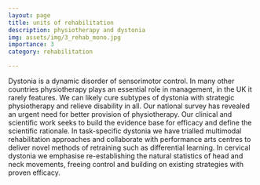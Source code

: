 ```yaml
---
layout: page
title: units of rehabilitation
description: physiotherapy and dystonia
img: assets/img/3_rehab_mono.jpg
importance: 3
category: rehabilitation

---
```

Dystonia is a dynamic disorder of sensorimotor control.  In many other countries physiotherapy plays an essential role in management, in the UK it rarely features.  We can likely cure subtypes of dystonia with strategic physiotherapy and relieve disability in all.  Our national survey has revealed an urgent need for better provision of physiotherapy.  Our clinical and scientific work seeks to build the evidence base for efficacy and define the scientific rationale. In task-specific dystonia we have trialled multimodal rehabilitation approaches and collaborate with performance arts centres to deliver novel methods of retraining such as differential learning.  In cervical dystonia we emphasise re-establishing the natural statistics of head and neck movements, freeing control and building on existing strategies with proven efficacy.